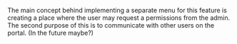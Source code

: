 The main concept behind implementing a separate menu for this feature is creating a place where the user may request a permissions from the admin.
The second purpose of this is to communicate with other users on the portal. (In the future maybe?)